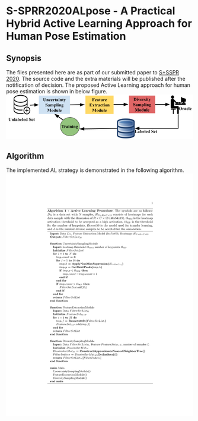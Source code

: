 # S-SPRR2020ALpose - A Practical Hybrid Active Learning Approach for Human Pose Estimation


## Synopsis

The files presented here are as part of  our submitted paper to [S+SSPR 2020](https://www.dais.unive.it/sspr2020/). The source code and the extra materials will be published after the notification of decision. The proposed Active Learning approach for human pose estimation is shown in below figure. 
![AL](figures/AL_procedure_v4.png)

## Algorithm
The implemented AL strategy is demonstrated in the following algorithm.
![GANImages](figures/algo-1.png)

